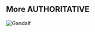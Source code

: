 ## More AUTHORITATIVE
![Gandalf](http://img08.deviantart.net/a648/i/2011/336/c/6/gandalf_the_grey_by_lorenzothekiller-d4hxhvo.jpg)
<!-- .element: class="fragment" style="width:500px" -->
